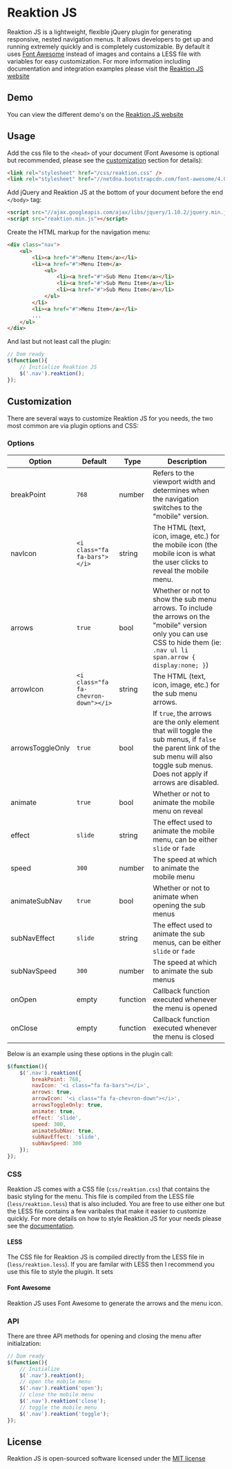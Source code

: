 Reaktion JS
========

Reaktion JS is a lightweight, flexible jQuery plugin for generating responsive, nested navigation menus. It allows developers to get up and running extremely quickly and is completely customizable. By default it uses [Font Awesome](http://fortawesome.github.io/Font-Awesome/) instead of images and contains a LESS file with variables for easy customization. For more information including documentation and integration examples please visit the [Reaktion JS website](http://reaktionjs.com)

Demo
------

You can view the different demo's on the [Reaktion JS website](http://reaktionjs.com/demos)

Usage
------

Add the css file to the `<head>` of your document (Font Awesome is optional but recommended, please see the [customization](#customization) section for details):

```html
<link rel="stylesheet" href="/css/reaktion.css" />
<link rel="stylesheet" href="//netdna.bootstrapcdn.com/font-awesome/4.0.3/css/font-awesome.min.css" >
```

Add jQuery and Reaktion JS at the bottom of your document before the end `</body>` tag:

```html
<script src="//ajax.googleapis.com/ajax/libs/jquery/1.10.2/jquery.min.js"></script>
<script src="reaktion.min.js"></script>
```

Create the HTML markup for the navigation menu:

```html
<div class="nav">
	<ul>
		<li><a href="#">Menu Item</a></li>
		<li><a href="#">Menu Item</a>
			<ul>
				<li><a href="#">Sub Menu Item</a></li>
				<li><a href="#">Sub Menu Item</a></li>
				<li><a href="#">Sub Menu Item</a></li>
			</ul>
		</li>
		<li><a href="#">Menu Item</a></li>
		...
	</ul>
</div>
```

And last but not least call the plugin:

```javascript
// Dom ready
$(function(){ 
	// Initialize Reaktion JS
	$('.nav').reaktion();
});
```


Customization
------

There are several ways to customize Reaktion JS for you needs, the two most common are via plugin options and CSS:

### Options

| Option | Default | Type | Description |
| -------| --------| -----| ------------|
| breakPoint | `768` | number | Refers to the viewport width and determines when the navigation switches to the "mobile" version.|
| navIcon | `<i class="fa fa-bars"></i>` | string | The HTML (text, icon, image, etc.) for the mobile icon (the mobile icon is what the user clicks to reveal the mobile menu. |
| arrows | `true` | bool | Whether or not to show the sub menu arrows. To include the arrows on the "mobile" version only you can use CSS to hide them (ie: `.nav ul li span.arrow { display:none; }`) |
| arrowIcon | `<i class="fa fa-chevron-down"></i>` | string | The HTML (text, icon, image, etc.) for the sub menu arrows.|
| arrowsToggleOnly | `true` | bool | If `true`, the arrows are the only element that will toggle the sub menus, if `false` the parent link of the sub menu will also toggle sub menus. Does not apply if arrows are disabled.
| animate | `true` | bool | Whether or not to animate the mobile menu on reveal |
| effect | `slide` | string | The effect used to animate the mobile menu, can be either `slide` or `fade` |
| speed | `300` | number | The speed at which to animate the mobile menu |
| animateSubNav | `true` | bool | Whether or not to animate when opening the sub menus |
| subNavEffect | `slide` | string | The effect used to animate the sub menus, can be either `slide` or `fade` |
| subNavSpeed | `300` | number | The speed at which to animate the sub menus |
| onOpen | empty | function | Callback function executed whenever the menu is opened |
| onClose | empty | function | Callback function executed whenever the menu is closed |

Below is an example using these options in the plugin call:

```javascript
$(function(){ 
	$('.nav').reaktion({
		breakPoint: 768,
	    navIcon: '<i class="fa fa-bars"></i>',
	    arrows: true,
	    arrowIcon: '<i class="fa fa-chevron-down"></i>',
	    arrowsToggleOnly: true,
	    animate: true,
	    effect: 'slide',
	    speed: 300,
	    animateSubNav: true,
	    subNavEffect: 'slide',
	    subNavSpeed: 300
	});
});
```

### CSS

Reaktion JS comes with a CSS file (`css/reaktion.css`) that contains the basic styling for the menu. This file is compiled from the LESS file (`less/reaktion.less`) that is also included. You are free to use either one but the LESS file contains a few varibales that make it easier to customize quickly.  For more details on how to style Reaktion JS for your needs please see the [documentation](http://reaktionjs.com/docs).

#### LESS

The CSS file for Reaktion JS is compiled directly from the LESS file in (`less/reaktion.less`).  If you are familar with LESS then I recommend you use this file to style the plugin.  It sets 

#### Font Awesome

Reaktion JS uses Font Awesome to generate the arrows and the menu icon.

### API

There are three API methods for opening and closing the menu after initialzation:

```javascript
// Dom ready
$(function(){ 
	// Initialize
	$('.nav').reaktion();
	// open the mobile menu
	$('.nav').reaktion('open'); 
	// close the mobile menu
	$('.nav').reaktion('close'); 
	// toggle the mobile menu
	$('.nav').reaktion('toggle');
});	 
```

## License

Reaktion JS is open-sourced software licensed under the [MIT license](http://opensource.org/licenses/MIT)






